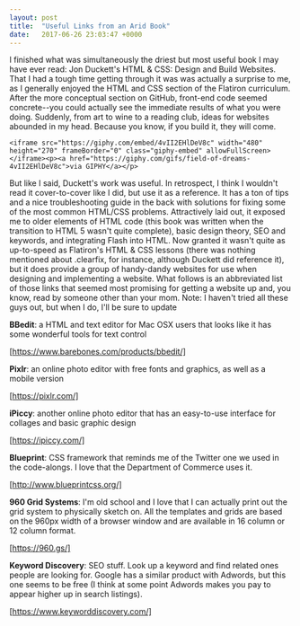 ```yaml
---
layout: post
title:  "Useful Links from an Arid Book"
date:   2017-06-26 23:03:47 +0000
---
```



I finished what was simultaneously the driest but most useful book I may have ever read: Jon Duckett's HTML & CSS: Design and Build Websites. That I had a tough time getting through it was was actually a surprise to me, as I generally enjoyed the HTML and CSS section of the Flatiron curriculum. After the more conceptual section on GitHub, front-end code seemed concrete--you could actually see the immediate results of what you were doing. Suddenly, from art to wine to a reading club, ideas for websites abounded in my head. Because you know, if you build it, they will come.

```
<iframe src="https://giphy.com/embed/4vII2EHlDeV8c" width="480" height="270" frameBorder="0" class="giphy-embed" allowFullScreen></iframe><p><a href="https://giphy.com/gifs/field-of-dreams-4vII2EHlDeV8c">via GIPHY</a></p>
```

But like I said, Duckett's work was useful. In retrospect, I think I wouldn't read it cover-to-cover like I did, but use it as a reference. It has a ton of tips and a nice troubleshooting guide in the back with solutions for fixing some of the most common HTML/CSS problems. Attractively laid out, it exposed me to older elements of HTML code (this book was written when the transition to HTML 5 wasn't quite complete), basic design theory, SEO and keywords, and integrating Flash into HTML. Now granted it wasn't quite as up-to-speed as Flatiron's HTML & CSS lessons (there was nothing mentioned about .clearfix, for instance, although Duckett did reference it), but it does provide a group of handy-dandy websites for use when designing and implementing a website. What follows is an abbreviated list of those links that seemed most promising for getting a website up and, you know, read by someone other than your mom. Note: I haven't tried all these guys out, but when I do, I'll be sure to update 

**BBedit**: a HTML and text editor for Mac OSX users that looks like it has some wonderful tools for text control

[https://www.barebones.com/products/bbedit/]

**Pixlr**: an online photo editor with free fonts and graphics, as well as a mobile version

[https://pixlr.com/]

**iPiccy**: another online photo editor that has an easy-to-use interface for collages and basic graphic design

[https://ipiccy.com/]

**Blueprint**: CSS framework that reminds me of the Twitter one we used in the code-alongs. I love that the Department of Commerce uses it.

[http://www.blueprintcss.org/]

**960 Grid Systems**: I'm old school and I love that I can actually print out the grid system to physically sketch on. All the templates and grids are based on the 960px width of a browser window and are available in 16 column or 12 column format.

[https://960.gs/]

**Keyword Discovery**: SEO stuff. Look up a keyword and find related ones people are looking for. Google has a similar product with Adwords, but this one seems to be free (I think at some point Adwords makes you pay to appear higher up in search listings).

[https://www.keyworddiscovery.com/]


